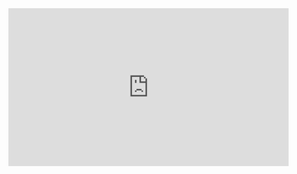 <iframe width="560" height="315" src="https://www.youtube-nocookie.com/embed/igZrFRJE-YI?controls=0" title="YouTube video player" frameborder="0" allow="accelerometer; autoplay; clipboard-write; encrypted-media; gyroscope; picture-in-picture" allowfullscreen></iframe>
